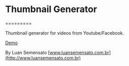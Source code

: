 # Thumbnail Generator
=========

Thumbnail generator for videos from Youtube/Facebook.

[Demo](http://www.luansemensato.com.br/projetos/thumbnail-generator)

By Luan Semensato
[www.luansemensato.com.br](http://www.luansemensato.com.br)